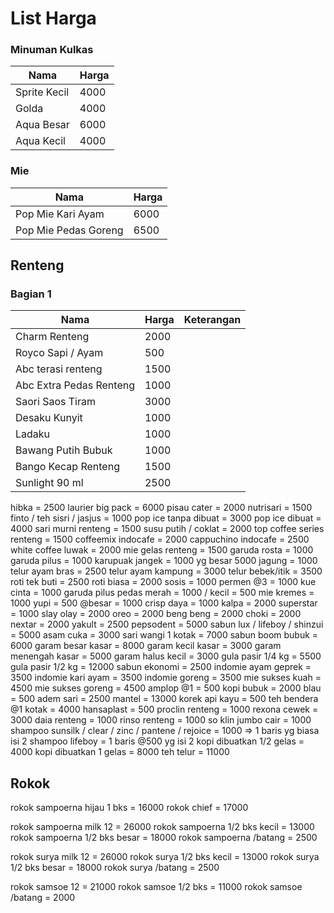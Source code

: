 # List Harga

### Minuman Kulkas
|Nama | Harga |
|------|-------|
|Sprite Kecil | 4000|
|Golda | 4000|
|Aqua Besar | 6000|
|Aqua Kecil | 4000|

### Mie
|Nama | Harga |
|------|-------|
|Pop Mie Kari Ayam | 6000 |
|Pop Mie Pedas Goreng | 6500 |

## Renteng

### Bagian 1
|Nama | Harga | Keterangan |
|------|-------|-----------|
|Charm Renteng | 2000 | |
|Royco Sapi / Ayam | 500 ||
|Abc terasi renteng | 1500 ||
|Abc Extra Pedas Renteng | 1000 ||
|Saori Saos Tiram | 3000||
|Desaku Kunyit | 1000 ||
|Ladaku | 1000 ||
|Bawang Putih Bubuk | 1000 ||
|Bango Kecap Renteng | 1500 ||
|Sunlight 90 ml | 2500 ||
hibka = 2500
laurier big pack = 6000
pisau cater = 2000
nutrisari = 1500
finto / teh sisri / jasjus = 1000
pop ice tanpa dibuat = 3000
pop ice dibuat = 4000
sari murni renteng = 1500
susu putih / coklat = 2000
top coffee series renteng = 1500
coffeemix indocafe = 2000
cappuchino indocafe = 2500
white coffee luwak = 2000
mie gelas renteng = 1500
garuda rosta = 1000
garuda pilus = 1000
karupuak jangek = 1000 yg besar 5000
jagung = 1000
telur ayam bras = 2500
telur ayam kampung = 3000
telur bebek/itik = 3500
roti tek buti = 2500
roti biasa = 2000
sosis = 1000
permen @3 = 1000
kue cinta = 1000
garuda pilus pedas merah = 1000 / kecil = 500
mie kremes = 1000
yupi = 500 @besar = 1000
crisp daya = 1000
kalpa = 2000
superstar = 1000
slay olay = 2000
oreo = 2000
beng beng = 2000
choki = 2000
nextar = 2000
yakult = 2500
pepsodent = 5000
sabun lux / lifeboy / shinzui = 5000
asam cuka = 3000
sari wangi 1 kotak = 7000
sabun boom bubuk = 6000
garam besar kasar = 8000
garam kecil kasar = 3000
garam menengah kasar = 5000
garam halus kecil = 3000
gula pasir 1/4 kg = 5500
gula pasir 1/2 kg = 12000
sabun ekonomi = 2500
indomie ayam geprek = 3500
indomie kari ayam = 3500
indomie goreng = 3500
mie sukses kuah = 4500
mie sukses goreng = 4500
amplop @1 = 500
kopi bubuk = 2000
blau = 500
adem sari = 2500
mantel = 13000
korek api kayu = 500
teh bendera @1 kotak = 4000
hansaplast = 500
proclin renteng = 1000
rexona cewek = 3000
daia renteng = 1000
rinso renteng = 1000
so klin jumbo cair = 1000
shampoo sunsilk / clear / zinc / pantene / rejoice = 1000 => 1 baris yg biasa isi 2
shampoo lifeboy = 1 baris @500 yg isi 2 
kopi dibuatkan 1/2 gelas = 4000
kopi dibuatkan 1 gelas = 8000
teh telur = 11000

## Rokok
rokok sampoerna hijau 1 bks = 16000
rokok chief = 17000

rokok sampoerna milk 12 = 26000
rokok sampoerna 1/2 bks kecil = 13000
rokok sampoerna 1/2 bks besar = 18000
rokok sampoerna /batang = 2500

rokok surya milk 12 = 26000
rokok surya 1/2 bks kecil = 13000
rokok surya 1/2 bks besar = 18000
rokok surya /batang = 2500

rokok samsoe 12 = 21000
rokok samsoe 1/2 bks = 11000
rokok samsoe /batang = 2000

